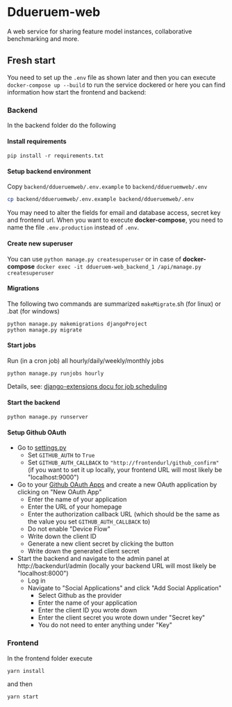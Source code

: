 # Ddueruem-web
A web service for sharing feature model instances, collaborative benchmarking and more.

## Fresh start
You need to set up the `.env` file as shown later and then you can execute `docker-compose up --build` to run the service dockered or here you can find information how start the frontend and backend:

### Backend
In the backend folder do the following
#### Install requirements
`pip install -r requirements.txt`

#### Setup backend environment
Copy `backend/ddueruemweb/.env.example` to `backend/ddueruemweb/.env`
```bash
cp backend/ddueruemweb/.env.example backend/ddueruemweb/.env
```
You may need to alter the fields for email and database access, secret key and frontend url.
When you want to execute **docker-compose**, you need to name the file `.env.production` instead of `.env`. 

#### Create new superuser
You can use `python manage.py createsuperuser` or in case of **docker-compose** `docker exec -it ddueruem-web_backend_1 /api/manage.py createsuperuser`

#### Migrations
The following two commands are summarized `makeMigrate`.sh (for linux) or .bat (for windows)
```
python manage.py makemigrations djangoProject
python manage.py migrate
```

#### Start jobs
 Run (in a cron job) all hourly/daily/weekly/monthly jobs
```
python manage.py runjobs hourly
```
Details, see: [django-extensions docu for job scheduling](https://django-extensions.readthedocs.io/en/latest/jobs_scheduling.html#create-a-job)

#### Start the backend
```
python manage.py runserver
```

#### Setup Github OAuth
- Go to [settings.py](./backend/ddueruemweb/settings.py)
    - Set `GITHUB_AUTH` to `True`
    - Set `GITHUB_AUTH_CALLBACK` to `"http://frontendurl/github_confirm"` (if you want to set it up locally, your frontend URL will most likely be "localhost:9000")
- Go to your [Github OAuth Apps](https://github.com/settings/developers) and create a new OAuth application by clicking on "New OAuth App"
    - Enter the name of your application
    - Enter the URL of your homepage
    - Enter the authorization callback URL (which should be the same as the value you set `GITHUB_AUTH_CALLBACK` to)
    - Do not enable "Device Flow"
    - Write down the client ID
    - Generate a new client secret by clicking the button
    - Write down the generated client secret
- Start the backend and navigate to the admin panel at http://backendurl/admin (locally your backend URL will most likely be "localhost:8000")
    - Log in
    - Navigate to "Social Applications" and click "Add Social Application"
        - Select Github as the provider
        - Enter the name of your application
        - Enter the client ID you wrote down
        - Enter the client secret you wrote down under "Secret key"
        - You do not need to enter anything under "Key"

### Frontend
In the frontend folder execute
```
yarn install
```
and then
```
yarn start
```
